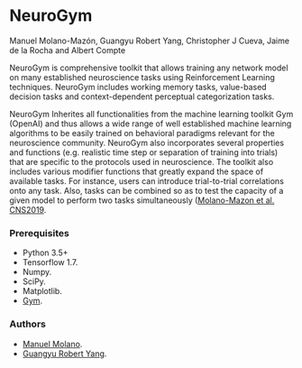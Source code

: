 # NeuroGym

Manuel Molano-Mazón, Guangyu Robert Yang, Christopher J Cueva, Jaime de la Rocha and Albert Compte 

NeuroGym is comprehensive toolkit that allows training any network model on many established neuroscience tasks using Reinforcement Learning techniques. NeuroGym includes working memory tasks, value-based decision tasks and context-dependent perceptual categorization tasks. 

NeuroGym Inherites all functionalities from the machine learning toolkit Gym (OpenAI) and thus allows a wide range of well established machine learning algorithms to be easily trained on behavioral paradigms relevant for the neuroscience community. NeuroGym also incorporates several properties and functions (e.g. realistic time step or separation of training into trials) that are specific to the protocols used in neuroscience.
The toolkit also includes various modifier functions that greatly expand the space of available tasks. For instance, users can introduce trial-to-trial correlations onto any task. Also, tasks can be combined so as to test the capacity of a given model to perform two tasks simultaneously ([Molano-Mazon et al. CNS2019](https://www.cnsorg.org/cns-2019). 

### Prerequisites

* Python 3.5+
* Tensorflow 1.7.
* Numpy.
* SciPy.
* Matplotlib.
* [Gym](https://gym.openai.com/).





### Authors
* [Manuel Molano](https://github.com/manuelmolano).
* [Guangyu Robert Yang](https://github.com/gyyang).


